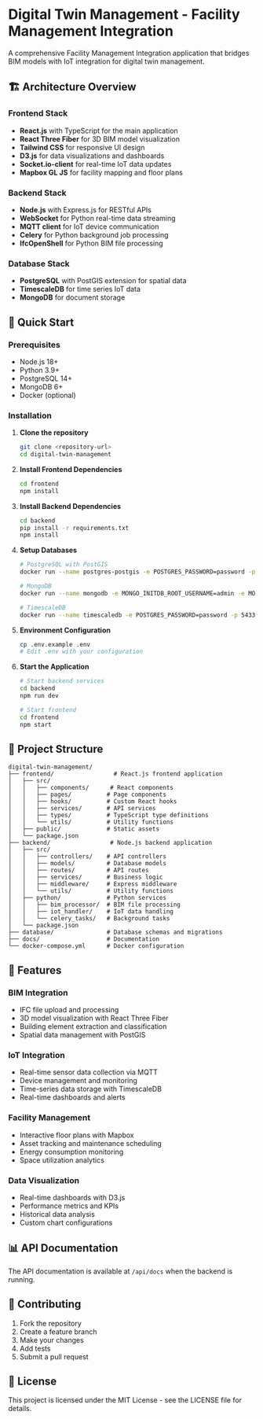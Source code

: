 # Digital Twin Management - Facility Management Integration

A comprehensive Facility Management Integration application that bridges BIM models with IoT integration for digital twin management.

## 🏗️ Architecture Overview

### Frontend Stack
- **React.js** with TypeScript for the main application
- **React Three Fiber** for 3D BIM model visualization
- **Tailwind CSS** for responsive UI design
- **D3.js** for data visualizations and dashboards
- **Socket.io-client** for real-time IoT data updates
- **Mapbox GL JS** for facility mapping and floor plans

### Backend Stack
- **Node.js** with Express.js for RESTful APIs
- **WebSocket** for Python real-time data streaming
- **MQTT client** for IoT device communication
- **Celery** for Python background job processing
- **IfcOpenShell** for Python BIM file processing

### Database Stack
- **PostgreSQL** with PostGIS extension for spatial data
- **TimescaleDB** for time series IoT data
- **MongoDB** for document storage

## 🚀 Quick Start

### Prerequisites
- Node.js 18+
- Python 3.9+
- PostgreSQL 14+
- MongoDB 6+
- Docker (optional)

### Installation

1. **Clone the repository**
   ```bash
   git clone <repository-url>
   cd digital-twin-management
   ```

2. **Install Frontend Dependencies**
   ```bash
   cd frontend
   npm install
   ```

3. **Install Backend Dependencies**
   ```bash
   cd backend
   pip install -r requirements.txt
   npm install
   ```

4. **Setup Databases**
   ```bash
   # PostgreSQL with PostGIS
   docker run --name postgres-postgis -e POSTGRES_PASSWORD=password -p 5432:5432 -d postgis/postgis:15-3.3
   
   # MongoDB
   docker run --name mongodb -e MONGO_INITDB_ROOT_USERNAME=admin -e MONGO_INITDB_ROOT_PASSWORD=password -p 27017:27017 -d mongo:6
   
   # TimescaleDB
   docker run --name timescaledb -e POSTGRES_PASSWORD=password -p 5433:5432 -d timescale/timescaledb:latest-pg14
   ```

5. **Environment Configuration**
   ```bash
   cp .env.example .env
   # Edit .env with your configuration
   ```

6. **Start the Application**
   ```bash
   # Start backend services
   cd backend
   npm run dev
   
   # Start frontend
   cd frontend
   npm start
   ```

## 📁 Project Structure

```
digital-twin-management/
├── frontend/                 # React.js frontend application
│   ├── src/
│   │   ├── components/      # React components
│   │   ├── pages/          # Page components
│   │   ├── hooks/          # Custom React hooks
│   │   ├── services/       # API services
│   │   ├── types/          # TypeScript type definitions
│   │   └── utils/          # Utility functions
│   ├── public/             # Static assets
│   └── package.json
├── backend/                 # Node.js backend application
│   ├── src/
│   │   ├── controllers/    # API controllers
│   │   ├── models/         # Database models
│   │   ├── routes/         # API routes
│   │   ├── services/       # Business logic
│   │   ├── middleware/     # Express middleware
│   │   └── utils/          # Utility functions
│   ├── python/             # Python services
│   │   ├── bim_processor/  # BIM file processing
│   │   ├── iot_handler/    # IoT data handling
│   │   └── celery_tasks/   # Background tasks
│   └── package.json
├── database/               # Database schemas and migrations
├── docs/                   # Documentation
└── docker-compose.yml      # Docker configuration
```

## 🔧 Features

### BIM Integration
- IFC file upload and processing
- 3D model visualization with React Three Fiber
- Building element extraction and classification
- Spatial data management with PostGIS

### IoT Integration
- Real-time sensor data collection via MQTT
- Device management and monitoring
- Time-series data storage with TimescaleDB
- Real-time dashboards and alerts

### Facility Management
- Interactive floor plans with Mapbox
- Asset tracking and maintenance scheduling
- Energy consumption monitoring
- Space utilization analytics

### Data Visualization
- Real-time dashboards with D3.js
- Performance metrics and KPIs
- Historical data analysis
- Custom chart configurations

## 📊 API Documentation

The API documentation is available at `/api/docs` when the backend is running.

## 🤝 Contributing

1. Fork the repository
2. Create a feature branch
3. Make your changes
4. Add tests
5. Submit a pull request

## 📄 License

This project is licensed under the MIT License - see the LICENSE file for details.